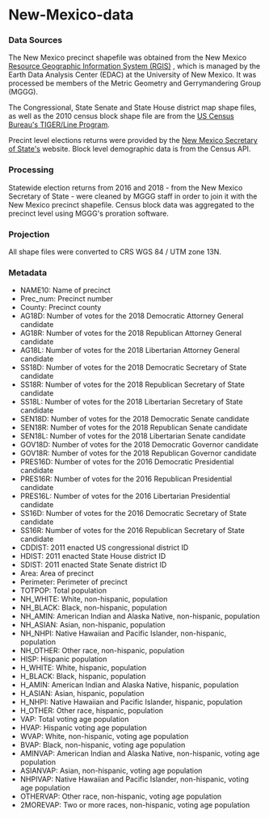# New-Mexico-data

### Data Sources ###

The New Mexico precinct shapefile was obtained from the New Mexico [Resource Geographic Information System (RGIS)](http://rgis.unm.edu/rgis6/) , which is managed by the Earth Data Analysis Center (EDAC) at the University of New Mexico. It was processed be members of the Metric Geometry and Gerrymandering Group (MGGG).

The Congressional, State Senate and State House district map shape files, as well as the 2010 census block shape file are from the [US Census Bureau's TIGER/Line Program](https://www.census.gov/geographies/mapping-files/time-series/geo/tiger-line-file.html). 

Precint level elections returns were provided by the  [New Mexico Secretary of State's](https://www.sos.state.nm.us/voting-and-elections/election-results/past-election-results-2018/) website. Block level demographic data is from the Census API.

### Processing ###

Statewide election returns from 2016 and 2018 - from the New Mexico Secretary of State - were cleaned by MGGG staff in order to join it with the New Mexico precinct shapefile. Census block data was aggregated to the precinct level using MGGG's proration software.

### Projection ###
All shape files were converted to CRS WGS 84 / UTM zone 13N.

### Metadata ###

* NAME10: Name of precinct
* Prec_num: Precinct number
*	County: Precinct county
*	AG18D: Number of votes for the 2018 Democratic Attorney General candidate
*	AG18R: Number of votes for the 2018 Republican Attorney General candidate
*	AG18L: Number of votes for the 2018 Libertarian Attorney General candidate
*	SS18D: Number of votes for the 2018 Democratic Secretary of State candidate
*	SS18R: Number of votes for the 2018 Republican Secretary of State candidate
*	SS18L: Number of votes for the 2018 Libertarian Secretary of State candidate
*	SEN18D: Number of votes for the 2018 Democratic Senate candidate
*	SEN18R: Number of votes for the 2018 Republican Senate candidate
*	SEN18L: Number of votes for the 2018 Libertarian Senate candidate
*	GOV18D: Number of votes for the 2018 Democratic Governor candidate
*	GOV18R: Number of votes for the 2018 Republican Governor candidate
*	PRES16D: Number of votes for the 2016 Democratic Presidential candidate
*	PRES16R: Number of votes for the 2016 Republican Presidential candidate
*	PRES16L: Number of votes for the 2016 Libertarian Presidential candidate
*	SS16D: Number of votes for the 2016 Democratic Secretary of State candidate
*	SS16R: Number of votes for the 2016 Republican Secretary of State candidate
*	CDDIST: 2011 enacted US congressional district ID
*	HDIST: 2011 enacted State House district ID
*	SDIST: 2011 enacted State Senate district ID
*	Area: Area of precinct
*	Perimeter: Perimeter of precinct
*	TOTPOP: Total population
*	NH_WHITE: White, non-hispanic, population
*	NH_BLACK: Black, non-hispanic, population
*	NH_AMIN: American Indian and Alaska Native, non-hispanic, population
*	NH_ASIAN: Asian, non-hispanic, population
*	NH_NHPI: Native Hawaiian and Pacific Islander, non-hispanic, population
*	NH_OTHER: Other race, non-hispanic, population
*	HISP: Hispanic population
*	H_WHITE: White, hispanic, population
*	H_BLACK: Black, hispanic, population
*	H_AMIN: American Indian and Alaska Native, hispanic, population
*	H_ASIAN: Asian, hispanic, population
*	H_NHPI: Native Hawaiian and Pacific Islander, hispanic, population
*	H_OTHER: Other race, hispanic, population
*	VAP: Total voting age population
*	HVAP: Hispanic voting age population
*	WVAP: White, non-hispanic, voting age population
*	BVAP: Black, non-hispanic, voting age population
*	AMINVAP: American Indian and Alaska Native, non-hispanic, voting age population
*	ASIANVAP: Asian, non-hispanic, voting age population
*	NHPIVAP: Native Hawaiian and Pacific Islander, non-hispanic, voting age population
*	OTHERVAP: Other race, non-hispanic, voting age population
*	2MOREVAP: Two or more races, non-hispanic, voting age population
